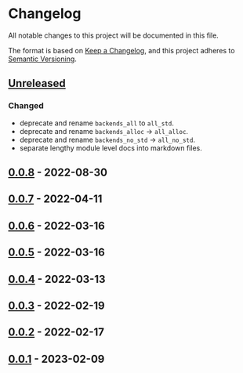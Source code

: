 # Changelog

All notable changes to this project will be documented in this file.

The format is based on [Keep a Changelog], and this project adheres to
[Semantic Versioning].

## [Unreleased]

### Changed
- deprecate and rename `backends_all` to `all_std`.
- deprecate and rename `backends_alloc` → `all_alloc`.
- deprecate and rename `backends_no_std` → `all_no_std`.
- separate lengthy module level docs into markdown files.

## [0.0.8] - 2022-08-30

## [0.0.7] - 2022-04-11

## [0.0.6] - 2022-03-16

## [0.0.5] - 2022-03-16

## [0.0.4] - 2022-03-13

## [0.0.3] - 2022-02-19

## [0.0.2] - 2022-02-17

## [0.0.1] - 2023-02-09

[unreleased]: https://github.com/andamira/revela/compare/v0.0.8...HEAD
[0.0.8]: https://github.com/andamira/revela/releases/tag/v0.0.8
[0.0.7]: https://github.com/andamira/revela/releases/tag/v0.0.7
[0.0.6]: https://github.com/andamira/revela/releases/tag/v0.0.6
[0.0.5]: https://github.com/andamira/revela/releases/tag/v0.0.5
[0.0.4]: https://github.com/andamira/revela/releases/tag/v0.0.4
[0.0.3]: https://github.com/andamira/revela/releases/tag/v0.0.3
[0.0.2]: https://github.com/andamira/revela/releases/tag/v0.0.2
[0.0.1]: https://github.com/andamira/revela/releases/tag/v0.0.1

[Keep a Changelog]: https://keepachangelog.com/en/1.0.0/
[Semantic Versioning]: https://semver.org/spec/v2.0.0.html

